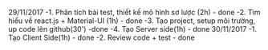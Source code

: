 29/11/2017
  -1. Phân tích bài test, thiết kế mô hình sơ lược (2h) - done
  -2. Tìm hiểu về react.js + Material-UI (1h) - done
  -3. Tạo project, setup môi trường, up code lên github(30') -done
  -4. Tạo Server side(1h) - done
30/11/2017
  -1. Tạo Client Side(1h) - done
  -2. Review code + test  - done
